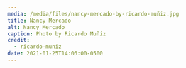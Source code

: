 ```yaml
---
media: /media/files/nancy-mercado-by-ricardo-muñiz.jpg
title: Nancy Mercado
alt: Nancy Mercado
caption: Photo by Ricardo Muñiz
credit:
  - ricardo-muniz
date: 2021-01-25T14:06:00-0500
---
```

